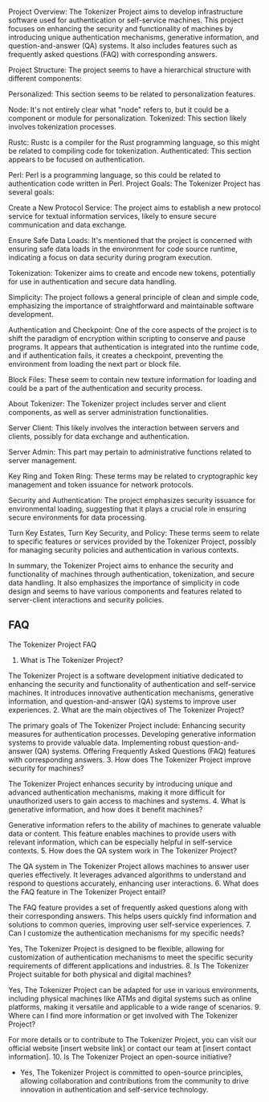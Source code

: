 Project Overview:
The Tokenizer Project aims to develop infrastructure software used for authentication or self-service machines. This project focuses on enhancing the security and functionality of machines by introducing unique authentication mechanisms, generative information, and question-and-answer (QA) systems. It also includes features such as frequently asked questions (FAQ) with corresponding answers.

Project Structure:
The project seems to have a hierarchical structure with different components:

Personalized: This section seems to be related to personalization features.

Node: It's not entirely clear what "node" refers to, but it could be a component or module for personalization.
Tokenized: This section likely involves tokenization processes.

Rustc: Rustc is a compiler for the Rust programming language, so this might be related to compiling code for tokenization.
Authenticated: This section appears to be focused on authentication.

Perl: Perl is a programming language, so this could be related to authentication code written in Perl.
Project Goals:
The Tokenizer Project has several goals:

Create a New Protocol Service: The project aims to establish a new protocol service for textual information services, likely to ensure secure communication and data exchange.

Ensure Safe Data Loads: It's mentioned that the project is concerned with ensuring safe data loads in the environment for code source runtime, indicating a focus on data security during program execution.

Tokenization: Tokenizer aims to create and encode new tokens, potentially for use in authentication and secure data handling.

Simplicity: The project follows a general principle of clean and simple code, emphasizing the importance of straightforward and maintainable software development.

Authentication and Checkpoint: One of the core aspects of the project is to shift the paradigm of encryption within scripting to conserve and pause programs. It appears that authentication is integrated into the runtime code, and if authentication fails, it creates a checkpoint, preventing the environment from loading the next part or block file.

Block Files: These seem to contain new texture information for loading and could be a part of the authentication and security process.

About Tokenizer:
The Tokenizer project includes server and client components, as well as server administration functionalities.

Server Client: This likely involves the interaction between servers and clients, possibly for data exchange and authentication.

Server Admin: This part may pertain to administrative functions related to server management.

Key Ring and Token Ring: These terms may be related to cryptographic key management and token issuance for network protocols.

Security and Authentication: The project emphasizes security issuance for environmental loading, suggesting that it plays a crucial role in ensuring secure environments for data processing.

Turn Key Estates, Turn Key Security, and Policy: These terms seem to relate to specific features or services provided by the Tokenizer Project, possibly for managing security policies and authentication in various contexts.

In summary, the Tokenizer Project aims to enhance the security and functionality of machines through authentication, tokenization, and secure data handling. It also emphasizes the importance of simplicity in code design and seems to have various components and features related to server-client interactions and security policies.

## FAQ

The Tokenizer Project FAQ

1. What is The Tokenizer Project?

The Tokenizer Project is a software development initiative dedicated to enhancing the security and functionality of authentication and self-service machines. It introduces innovative authentication mechanisms, generative information, and question-and-answer (QA) systems to improve user experiences.
2. What are the main objectives of The Tokenizer Project?

The primary goals of The Tokenizer Project include:
Enhancing security measures for authentication processes.
Developing generative information systems to provide valuable data.
Implementing robust question-and-answer (QA) systems.
Offering Frequently Asked Questions (FAQ) features with corresponding answers.
3. How does The Tokenizer Project improve security for machines?

The Tokenizer Project enhances security by introducing unique and advanced authentication mechanisms, making it more difficult for unauthorized users to gain access to machines and systems.
4. What is generative information, and how does it benefit machines?

Generative information refers to the ability of machines to generate valuable data or content. This feature enables machines to provide users with relevant information, which can be especially helpful in self-service contexts.
5. How does the QA system work in The Tokenizer Project?

The QA system in The Tokenizer Project allows machines to answer user queries effectively. It leverages advanced algorithms to understand and respond to questions accurately, enhancing user interactions.
6. What does the FAQ feature in The Tokenizer Project entail?

The FAQ feature provides a set of frequently asked questions along with their corresponding answers. This helps users quickly find information and solutions to common queries, improving user self-service experiences.
7. Can I customize the authentication mechanisms for my specific needs?

Yes, The Tokenizer Project is designed to be flexible, allowing for customization of authentication mechanisms to meet the specific security requirements of different applications and industries.
8. Is The Tokenizer Project suitable for both physical and digital machines?

Yes, The Tokenizer Project can be adapted for use in various environments, including physical machines like ATMs and digital systems such as online platforms, making it versatile and applicable to a wide range of scenarios.
9. Where can I find more information or get involved with The Tokenizer Project?

For more details or to contribute to The Tokenizer Project, you can visit our official website [insert website link] or contact our team at [insert contact information].
10. Is The Tokenizer Project an open-source initiative?
- Yes, The Tokenizer Project is committed to open-source principles, allowing collaboration and contributions from the community to drive innovation in authentication and self-service technology.
